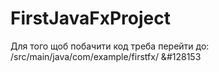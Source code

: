 ﻿# FirstJavaFxProject
Для того щоб побачити код треба перейти до: /src/main/java/com/example/firstfx/
&#128153 

